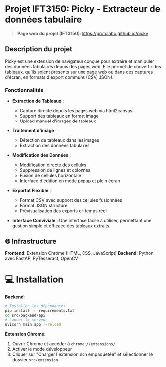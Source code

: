 # Projet IFT3150: Picky - Extracteur de données tabulaire

> **Page web du projet (IFT3150)**: https://protolabo.github.io/picky

## Description du projet 

Picky est une extension de navigateur conçue pour extraire et manipuler des données tabulaires depuis des pages web. Elle permet de convertir des tableaux, qu'ils soient présents sur une page web ou dans des captures d'écran, en formats d'export communs (CSV, JSON).

### Fonctionnalités
- **Extraction de Tableaux** : 
    - Capture directe depuis les pages web via html2canvas
    - Support des tableaux en format image
    - Upload manuel d'images de tableaux 
- **Traitement d'image** : 
    - Détection de tableaux dans les images
    - Extraction des données tabulaires
- **Modification des Données** : 
    - Modification directe des cellules
    - Suppression de lignes et colonnes
    - Fusion de cellules horizontale
    - Interface d'édition en mode popup et plein écran

- **Exportat Flexible** :
    - Format CSV avec support des cellules fusionnées
    - Format JSON structuré
    - Prévisualisation des exports en temps réel

- **Interface Conviviale** : Une interface facile à utiliser, permettant une gestion simple et efficace des tableaux extraits.

## 🌐 Infrastructure
**Frontend**: Extension Chrome (HTML, CSS, JavaScript)
**Backend**: Python avec FastAP, PyTesseract, OpenCV

# 💻 Installation
**Backend**:
```bash
# Installer les dépendances
pip install -r requirements.txt
cd src/backend/api
# Lancer le serveur
uvicorn main:app --reload
```
**Extension Chrome**:
1. Ouvrir Chrome et accéder à `chrome://extensions/`
2. Activer le mode développeur
3. Cliquer sur "Charger l'extension non empaquetée" et sélectionner le dossier `src/extension`